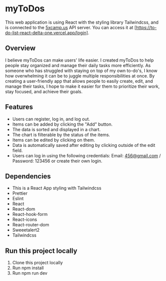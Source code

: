 # myToDos

This web application is using React with the styling library Tailwindcss, and is connected to the [5xcamp.us](https://todoo.5xcamp.us/api-docs/index.html) API server. 
You can access it at [https://to-do-list-react-delta-one.vercel.app/login].


## Overview
I believe myToDos can make users' life easier. I created myToDos to help people stay organized and manage their daily tasks more efficiently. As someone who has struggled with staying on top of my own to-do's, I know how overwhelming it can be to juggle multiple responsibilities at once. By creating a user-friendly app that allows people to easily create, edit, and manage their tasks, I hope to make it easier for them to prioritize their work, stay focused, and achieve their goals. 

## Features

- Users can register, log in, and log out.
- Items can be added by clicking the "Add" button.
- The data is sorted and displayed in a chart.
- The chart is filterable by the status of the items.
- Items can be edited by clicking on them.
- Data is automatically saved after editing by clicking outside of the edit field.
- Users can log in using the following credentials: Email: 456@gmail.com / Password: 123456 or create their own login.

## Dependencies
- This is a React App styling with Tailwindcss
- Prettier
- Eslint
- React
- React-dom
- React-hook-form
- React-icons
- React-router-dom
- Sweeetalert2
- Tailwindcss

## Run this project locally
1. Clone this project locally
2. Run npm install 
3. Run npm run dev
